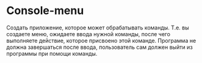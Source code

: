 # Console-menu
Cоздать приложение, которое может обрабатывать команды. Т.е. вы создаете меню, ожидаете ввода нужной команды, после чего выполняете действие, которое присвоено этой команде. Программа не должна завершаться после ввода, пользователь сам должен выйти из программы при помощи команды. 
